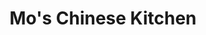 ---
layout: place
title: "Mo's Chinese Kitchen"
permalink: /illinois/orland-park/mo-s-chinese-kitchen.html
stateAbbr: IL
stateName: Illinois
cityName: Orland Park
place_id: ChIJrYEe0JI_DogR1W20pTQtaOs
photos:
  - name: >-
      places/ChIJrYEe0JI_DogR1W20pTQtaOs/photos/AeeoHcK2RaEYXR8b-pzan5ul8RA6Ht6Nh_BtCSJJohZqcyBmE-lYSA6rVbHniZannadVCMjgnImU2BsJt-Eer76kJEWGDzzA-J4qP8LiquzHd2v3Ad-yryCYA5jPiTr-3zKtSc8ajjhi7xvMGHQwRmshHvy3is-yKj0jfaSI5yPygEeBff4sjKQh-4wuD1VmbtFCWoidSAxpRFm5zAB6YV8SVWzoUWJBykWqExqDvOq_xMlSqOGuBR1vyzCLMSyjxZzrZtK7HyEAWQPcyygy8bP_zQ0giQxSAFrHUst3DtcKhfxVA0j53d8nqVaewvvCceXRlKbjfe-50fRhU9tHr-y6T8dPBck7v0R5a9UbndJynjjTwxnyMbvuKOldZy3c6N4-fSX3mQ6NDA1jXjbTUdvJ90BxUEElYrUwe5OPY5P_exWZqq1Y
    widthPx: 1920
    heightPx: 1080
    authorAttributions:
      - displayName: JJ Alvarez
        uri: https://maps.google.com/maps/contrib/112863293223851891170
        photoUri: >-
          https://lh3.googleusercontent.com/a-/ALV-UjWv32hKQ2gq2zBzcz_ILY0p5QvlUyU8RHjB6cCUT39OTumb0Be9=s100-p-k-no-mo
    flagContentUri: >-
      https://www.google.com/local/imagery/report/?cb_client=maps_api_places.places_api&image_key=!1e10!2sCIHM0ogKEICAgID4oriQ-QE&hl=en-US
    googleMapsUri: >-
      https://www.google.com/maps/place//data=!3m4!1e2!3m2!1sCIHM0ogKEICAgID4oriQ-QE!2e10!4m2!3m1!1s0x880e3f92d01e81ad:0xeb682d34a5b46dd5
  - name: >-
      places/ChIJrYEe0JI_DogR1W20pTQtaOs/photos/AeeoHcLVcTEwkujY2Y35RJBeRTxDZdvneFate08gcAfKTuveFVkyc21KTvTUCPvon5vQjjN3riMHunsw2yLxUj0lI0JyEy2BeRtx9uExkAv89hp8WC-99yn1bvAc8XCSHLwW9QYLKtncRaEzy0jbrAvop99MNHnsN7H70JxVoJtB4z73mWu2NfU4nI7wdv70OkDykCsLw2VZV2_JigqU-6E-pX1bi-eQFg-UME-9p4y7r2WOSWS5KE2W_F51ObnapbaoT-AVNW8CulE9mRwd9qmChA9w1-4eZcPiQazfYmxN7fQ5wp0KClc_7d4aM05mYSS4CO2XoY5y-ZTmiMyCVji2A59BXLdsGG2BG3926ZMaWnuf4mpUXhKDElXAYdMyCRVGhatPKA47681Dqo5csnsELLufOIUqXY2fFykb6KEA1v61Tjgm
    widthPx: 3748
    heightPx: 2654
    authorAttributions:
      - displayName: siewyin Yinng
        uri: https://maps.google.com/maps/contrib/112895450069960145506
        photoUri: >-
          https://lh3.googleusercontent.com/a-/ALV-UjU3f1VWwQZWLjyKgC7dnTiykStEyavk6a2djwZfYP_wUl43-pE=s100-p-k-no-mo
    flagContentUri: >-
      https://www.google.com/local/imagery/report/?cb_client=maps_api_places.places_api&image_key=!1e10!2sCIHM0ogKEICAgIDDnYr_vgE&hl=en-US
    googleMapsUri: >-
      https://www.google.com/maps/place//data=!3m4!1e2!3m2!1sCIHM0ogKEICAgIDDnYr_vgE!2e10!4m2!3m1!1s0x880e3f92d01e81ad:0xeb682d34a5b46dd5
  - name: >-
      places/ChIJrYEe0JI_DogR1W20pTQtaOs/photos/AeeoHcJesIUsD7TcVhAlQf2mNyvvszS_9riyvXqL3R2yYT5BRiKcNQv-2GxCc-lmiczCdLo6b1gPLCiu_8ngsZCCuRMJqRzWaUNfMet2bG9JWxkHPTA13FE-egBGux22CHd6aNHJ4rZcPEatEDwY5wgKRNqvexFVNVApqkIhCTaIT2-c2B06AvnbVRad9XL4bFTCyvwWGuOha6HhWSBHtLUQpeXXmVyfyUs67wHoH68NeIa82sgKixHvQyFlggrYCj_s0KSAou-vhBiG0B96smRn7N18rFomk2kBoMdZINC7TqOFWM9Rzzl0WiiBKdvUl1aHn1ScIsn6hras-SZqwqlWF1PNoEhZEKQEfyzAq52oFNQqmNGh0nB5_JE4mJLAVblBauX0GQUHXII3lW7II007GiTz4csKr5aJgfg-POBPANK-YwI5
    widthPx: 3024
    heightPx: 4032
    authorAttributions:
      - displayName: siewyin Yinng
        uri: https://maps.google.com/maps/contrib/112895450069960145506
        photoUri: >-
          https://lh3.googleusercontent.com/a-/ALV-UjU3f1VWwQZWLjyKgC7dnTiykStEyavk6a2djwZfYP_wUl43-pE=s100-p-k-no-mo
    flagContentUri: >-
      https://www.google.com/local/imagery/report/?cb_client=maps_api_places.places_api&image_key=!1e10!2sCIHM0ogKEICAgIDDnYr_ngE&hl=en-US
    googleMapsUri: >-
      https://www.google.com/maps/place//data=!3m4!1e2!3m2!1sCIHM0ogKEICAgIDDnYr_ngE!2e10!4m2!3m1!1s0x880e3f92d01e81ad:0xeb682d34a5b46dd5
  - name: >-
      places/ChIJrYEe0JI_DogR1W20pTQtaOs/photos/AeeoHcIoKv29zF0Rd6XrJj7vEzMtR5aOJsJIv7C1-5PCP3qUc3zcv3-mgURLpj1Sh2V27j1IFgBUC-qErA2PI5x8MFp3lqDiJtThZJB92RIm7hFeYLZV7_fLNW-6DJYhFEJakT1AYr58ZGstZ6Q6rg8TKEnkSXjjDqkXJJboD2JjykKVdnBgj_uJoKsO17Dt2uEFvsgzOlXA-VrRDH-0W2FSWDhllUgbHwTG7yel9zqpw-ix-MJswzou7phPpKHco3oBVtfxZ0Qo13nYUbIuXOvh4yVz7lzZXBCVYKLG3IEuP0M5Q9F9xODmQeU9615TYu0vDOwo9J8FlMQeXx1KUzr4U36EccpnS28Jkb0WD0m9dZVxQV95oaJBt-Bu-JjpV70z97deQXERKfvpxOi4KbjHhll2qffU0VzTqp2QLmBgE6_b7g
    widthPx: 3024
    heightPx: 4032
    authorAttributions:
      - displayName: Edwin R
        uri: https://maps.google.com/maps/contrib/106635008758451459815
        photoUri: >-
          https://lh3.googleusercontent.com/a-/ALV-UjWf9gkCuF43-8mJjvIusaEWkdxuACC4_WjdCuFi1FtWcPF1krD4=s100-p-k-no-mo
    flagContentUri: >-
      https://www.google.com/local/imagery/report/?cb_client=maps_api_places.places_api&image_key=!1e10!2sCIHM0ogKEICAgIC16d6WaA&hl=en-US
    googleMapsUri: >-
      https://www.google.com/maps/place//data=!3m4!1e2!3m2!1sCIHM0ogKEICAgIC16d6WaA!2e10!4m2!3m1!1s0x880e3f92d01e81ad:0xeb682d34a5b46dd5
  - name: >-
      places/ChIJrYEe0JI_DogR1W20pTQtaOs/photos/AeeoHcKCgJs9nBMHxw2CtLiBGvoSY6g3f8DvbWUrKOZLwR9MBKbZCbO7WxUXn7CDej2VdYqDjbCFdUyZwIvXVxSvJ2ARAMDXfnEzI2aTpZJdTZDXleowhG8uro3U89JLSTUH9AmVZuRQsEBB-r_Z-TyPNL3LkZh3azbl1Zp_j9llw_OuCVFpg0SGqW_q-Ol2qnhGClqmFPjlN1HxS48nwXSklAY_Wasq5VvDt6KDpvFP1pp61LnUW4bICIvhhFyFgzHE8G2qEC_ctslwdBwgo3zyrlXYc4puC-cNghOZCR5KcNyTaPm_u2m1ATcki6EEFDYtoDo1q3HW-s36C-ujuN8VSJTj2Nv_34SK26-IU1aUluKLLyCwiKkGnTQwyGtaAYCJ3YWi71yrEL8ljUFvsr_Fa0bVxC5MtgDy7hGwJ1MSnMrM4g
    widthPx: 4160
    heightPx: 3088
    authorAttributions:
      - displayName: Dsignbob2
        uri: https://maps.google.com/maps/contrib/106884105241781770760
        photoUri: >-
          https://lh3.googleusercontent.com/a-/ALV-UjUYyHQY0CQRj-5w-U82mStcJtrAXhhS6E01nhoxCQ1ifFNTOnzd=s100-p-k-no-mo
    flagContentUri: >-
      https://www.google.com/local/imagery/report/?cb_client=maps_api_places.places_api&image_key=!1e10!2sCIHM0ogKEICAgIC4jcX9Kw&hl=en-US
    googleMapsUri: >-
      https://www.google.com/maps/place//data=!3m4!1e2!3m2!1sCIHM0ogKEICAgIC4jcX9Kw!2e10!4m2!3m1!1s0x880e3f92d01e81ad:0xeb682d34a5b46dd5
  - name: >-
      places/ChIJrYEe0JI_DogR1W20pTQtaOs/photos/AeeoHcIWhErh8pLKnVclW7EtxGpMxRHKd9FwnOPMreBfxWBrvrGgBGxBV0bf2qisqPpH1uYWnQ9mpdD1fOJko-OvjrWDmLPyw0fIlEhwlVE2esGP9vT8MVKYY49HpvCwwpyAN0M7AT7yiz0eVlsACGT5Nf85h5BhqeSQdT5rNU_0ifnNbj5D7Grz8h2qcllfhguoMV7ClUNAEb8YFbwp-LLO6QnHjcvvHlT19qtW6VyrCNNbKS5IHgBlhohboYKWRwxfFkEuml-Ii1XYPP4UKvvAdKCkb7wQPnPSLKeiPd_WljaldCvcjyYvhfaBTAMWOrMsRMKCA996AGQd87nqePruh6na9DDqypHy4Qx0ApMBHICywTtvMOlOQIH_x8Sg-57jQk_9VT1K-_nja9b5fkJn5vnpOiPSr0M418wH-_k0H5T1rg
    widthPx: 3000
    heightPx: 4000
    authorAttributions:
      - displayName: MariAnna M.Y.
        uri: https://maps.google.com/maps/contrib/118209849824181150674
        photoUri: >-
          https://lh3.googleusercontent.com/a-/ALV-UjWheXRo3rB7wm2ExadUVbsTUSNXMTiGD3gfH_04XvmMS9CLxoolXg=s100-p-k-no-mo
    flagContentUri: >-
      https://www.google.com/local/imagery/report/?cb_client=maps_api_places.places_api&image_key=!1e10!2sCIHM0ogKEICAgIDW2dWmcQ&hl=en-US
    googleMapsUri: >-
      https://www.google.com/maps/place//data=!3m4!1e2!3m2!1sCIHM0ogKEICAgIDW2dWmcQ!2e10!4m2!3m1!1s0x880e3f92d01e81ad:0xeb682d34a5b46dd5
  - name: >-
      places/ChIJrYEe0JI_DogR1W20pTQtaOs/photos/AeeoHcJ3BayVRKpQXX_qxHNjuO8O2cQ5TfRXy3K-1Hj-Kcp3yIeVfPzvNa6JLL_7Vyb4hl4x4AJFzGsPktyUANgZznbFWBHq8p7B3NkYIeq0GHidk5-qAQUEM2vbHvRWbMozkD8erc4KJZZaMbSoRftwSDkrEu0ZgECsLkev4A-oqxgCSHbR_gqUc0gkKvFZBS8-3xlnBbnoOr2_CqG1Ljrey57n5LXqzixV6JknuuNARLvVTnZBNViUtyZ_9I2Ryl0X5Am_CZvcEq2bGiv_CJrHSopSVO_qvmGhULnIDytlHMRH5JsEiaXZs6OtrF9an2FBRmuNJ6DeUom4F2ylG7NKza95iQzR_0AmHzqirpa5Ol-Bpi0D-171T9g51k-fjaTwK5VqOOaFGG_cQo5bgAXGisLn1Fvt43bbxtBr6fyveOY
    widthPx: 4000
    heightPx: 3000
    authorAttributions:
      - displayName: Steven Ohren
        uri: https://maps.google.com/maps/contrib/101868854207884233522
        photoUri: >-
          https://lh3.googleusercontent.com/a-/ALV-UjUEVeQPfr80UAv79q7mUL42TypD5uwThX07zeBq1hAl6pSmVkzuhQ=s100-p-k-no-mo
    flagContentUri: >-
      https://www.google.com/local/imagery/report/?cb_client=maps_api_places.places_api&image_key=!1e10!2sCIHM0ogKEICAgICu_KezCg&hl=en-US
    googleMapsUri: >-
      https://www.google.com/maps/place//data=!3m4!1e2!3m2!1sCIHM0ogKEICAgICu_KezCg!2e10!4m2!3m1!1s0x880e3f92d01e81ad:0xeb682d34a5b46dd5
  - name: >-
      places/ChIJrYEe0JI_DogR1W20pTQtaOs/photos/AeeoHcLbP0Q_8tVxWV5EuhXOYt0fq1RHpTUTzDHiolI3Abd0P4QSCBnoLAWRuzUquU8f-OyEgaxSzgSgg5t-zqrLVbzP4cxuOOQfCCAa2WGAB91p3-CTN4ds8ojEjvmzFInNQPcHfnWjdJ3pYbYsIyFxyecCT-jNUY2MxrOHXD4OAnW0Ee5YPDiq--1pxc6phaMp-fMX0e74OrQF8Lu-h5VDKYItRw3-OBbY4WGCXPsw_2I5DR9lf7hkrqvnU3sDx2LTK0yWHjRVj-hZU1tK6cRNJI1y98lG2n-e1q9eXLyLGzvFAcwULp_Q88281Fess9VWcscXUKWqx4k7P4zeH0k8MWAZUy1SdsGu8K3BGToEA5PVUVWlJtJuddyc6f5u3noxSTqbbocM95YPVzXmvKs92h4csj4w48WOvh8NcBSJFSgtyg
    widthPx: 3120
    heightPx: 4160
    authorAttributions:
      - displayName: Hey it's me
        uri: https://maps.google.com/maps/contrib/110369507120869937739
        photoUri: >-
          https://lh3.googleusercontent.com/a/ACg8ocJL6UsPkWEuXPTT-jTsbXf4zwLavkO492ZEnJac3H1mxYUlbA=s100-p-k-no-mo
    flagContentUri: >-
      https://www.google.com/local/imagery/report/?cb_client=maps_api_places.places_api&image_key=!1e10!2sCIHM0ogKEICAgID4xrOTQQ&hl=en-US
    googleMapsUri: >-
      https://www.google.com/maps/place//data=!3m4!1e2!3m2!1sCIHM0ogKEICAgID4xrOTQQ!2e10!4m2!3m1!1s0x880e3f92d01e81ad:0xeb682d34a5b46dd5
  - name: >-
      places/ChIJrYEe0JI_DogR1W20pTQtaOs/photos/AeeoHcJ-z1OPEvDJDbnLzC15DiPpYMR2vvPFo5H68rOD4Jz6lnOQIu3YmzVstp8LFVvl2OG8ruYfFP7M7Zw_C5y8aUF4XgajDxbaTxYN4H_pFtq8dvK_RJybLJ2lFTwLV2jNZEOU1dDpuqhoksz39zBhkas4fImK_P-UC41ZLKB6qQn8BSwT_NUsIAM5yk-hGh_h73njYfZlMZX7SRJtm3wTI7T2rL8ozV-zt_8v30NhdLr8dBDYsnI8pXhs3S5wjhjHXdF8gflazh-jAEAUWwHqq0Kn37mi6_2SuLLpS9_A8JnS0tFyZQ6LK4ZtoP0rkIu6on6pEV1-8yObN3yih9GS-dopEHfKz5tqEaGOCAayrXV9IOegrbxR-U4zy_jZQ7MKxG8mzN9MuV_PQwqYqW9TynO_jZ8roRnFgdTcFiE2nuqQ-g
    widthPx: 2252
    heightPx: 4000
    authorAttributions:
      - displayName: Jay Ef Jai
        uri: https://maps.google.com/maps/contrib/106239696413529107037
        photoUri: >-
          https://lh3.googleusercontent.com/a-/ALV-UjVVsx0VGTan9X6OAeYiKumhN3ZcUEUwg0F0w2si8ByFOUAsOi1K=s100-p-k-no-mo
    flagContentUri: >-
      https://www.google.com/local/imagery/report/?cb_client=maps_api_places.places_api&image_key=!1e10!2sCIHM0ogKEICAgMCAjee3IA&hl=en-US
    googleMapsUri: >-
      https://www.google.com/maps/place//data=!3m4!1e2!3m2!1sCIHM0ogKEICAgMCAjee3IA!2e10!4m2!3m1!1s0x880e3f92d01e81ad:0xeb682d34a5b46dd5
  - name: >-
      places/ChIJrYEe0JI_DogR1W20pTQtaOs/photos/AeeoHcLJxcg-KqzSKzVQnz79cDDkwb0WAcWAcNSj3O-9SkG1Fj3F-QmijPU5DQc-j_h67DH2z4lxaYFbjWKmyNHrplonjoUStQWaO9RpNxy_oUTlNV_7dOKko-ch7Hy4a1qW952xjJVP9ed30vTo8ETp_q80o0oM8O-CqXGKSCL6rOFvy8-LXcOD5tWWu90yw7PCpcz1HHil0q_bvz9DpEny0DWkgHV0FYi3rwip3y9gc7O-zy1BkXGvZyjgMexagKiH27lcs4LW0VeazBOxNQvahAw4eFqrNHBEGGYmzmQ1iZtTudfYFr6sqDm3KtS5DBiTGUXqzTxhHQofZPIHmCIj5K325Td4qvpYxMxvQuK1YsNdCDXzukMXTkRaNlstOMFuiBz7sSe-uoJiJt9Wqkq4Lx1fatAAiQD_KQSTlDI2j79Yxw
    widthPx: 4048
    heightPx: 3036
    authorAttributions:
      - displayName: matthew zook
        uri: https://maps.google.com/maps/contrib/113284681145489549832
        photoUri: >-
          https://lh3.googleusercontent.com/a-/ALV-UjUthGo-T-kOi1r9HkOx95mHOo-JdnJExZPWMJRTug33QaSmXcV6Yg=s100-p-k-no-mo
    flagContentUri: >-
      https://www.google.com/local/imagery/report/?cb_client=maps_api_places.places_api&image_key=!1e10!2sCIHM0ogKEICAgIDE_p7uMw&hl=en-US
    googleMapsUri: >-
      https://www.google.com/maps/place//data=!3m4!1e2!3m2!1sCIHM0ogKEICAgIDE_p7uMw!2e10!4m2!3m1!1s0x880e3f92d01e81ad:0xeb682d34a5b46dd5
address: 9200 W 159th St, Orland Park, IL 60462, USA
street: 9200 W 159th St
city: Orland Park
state: IL
zip: '60462'
country: USA
neighborhood: null
latitude: '41.602502'
longitude: '-87.842329'
accessibility_options:
  wheelchairAccessibleParking: true
  wheelchairAccessibleEntrance: true
  wheelchairAccessibleRestroom: true
  wheelchairAccessibleSeating: true
business_status: OPERATIONAL
name: Mo's Chinese Kitchen
google_maps_links:
  directionsUri: >-
    https://www.google.com/maps/dir//''/data=!4m7!4m6!1m1!4e2!1m2!1m1!1s0x880e3f92d01e81ad:0xeb682d34a5b46dd5!3e0
  placeUri: https://maps.google.com/?cid=16962857700632587733
  writeAReviewUri: >-
    https://www.google.com/maps/place//data=!4m3!3m2!1s0x880e3f92d01e81ad:0xeb682d34a5b46dd5!12e1
  reviewsUri: >-
    https://www.google.com/maps/place//data=!4m4!3m3!1s0x880e3f92d01e81ad:0xeb682d34a5b46dd5!9m1!1b1
  photosUri: >-
    https://www.google.com/maps/place//data=!4m3!3m2!1s0x880e3f92d01e81ad:0xeb682d34a5b46dd5!10e5
primary_type: Chinese Restaurant
opening_hours:
  regular: null
  current: null
secondary_opening_hours:
  regular:
    weekdayDescriptions: null
    type: null
  current:
    weekdayDescriptions: null
    type: null
phone: null
price_level: null
price_range: null
rating: null
rating_count: 0
website: null
description: null
reviews: null
parking_options: null
payment_options: null
allow_dogs: null
curbside_pickup: null
delivery: null
dine_in: null
good_for_children: null
good_for_groups: null
good_for_sports: null
live_music: null
menu_for_children: null
outdoor_seating: null
reservable: null
restroom: null
serves_beer: null
serves_breakfast: null
serves_brunch: null
serves_cocktails: null
serves_coffee: null
serves_dinner: null
serves_dessert: null
serves_lunch: null
serves_vegetarian_food: null
serves_wine: null
takeout: null

---